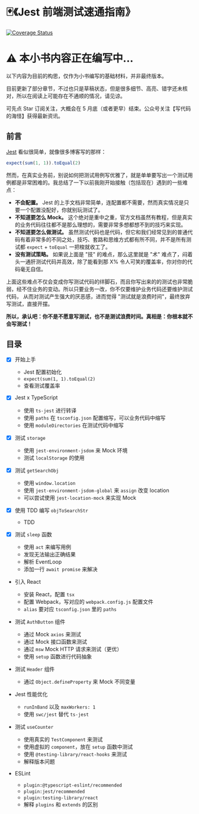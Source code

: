 # 🃏《Jest 前端测试速通指南》

[![Coverage Status](https://coveralls.io/repos/github/haixiangyan/jest-tutorial-example/badge.svg?branch=main)](https://coveralls.io/github/haixiangyan/jest-tutorial?branch=main)

# ⚠️ 本小书内容正在编写中...

以下内容为目前的构思，仅作为小书编写的基础材料，并非最终版本。

目前更新了部分章节，不过也只是草稿状态，但是很多细节、高亮、错字还未核对，所以在阅读上可能存在不通顺的情况，请见谅。

可先点 Star 订阅关注，大概会在 5 月底（或者更早）结束。公众号关注【写代码的海怪】获得最新资讯。

## 前言

[Jest](https://jestjs.io/) 看似很简单，就像很多博客写的那样：

```js
expect(sum(1, 1)).toEqual(2)
```

然而，在真实业务前，别说如何把测试用例写优雅了，就是单单要写出一个测试用例都是非常困难的。我总结了一下以前我刚开始接触（包括现在）遇到的一些难点：
* **不会配置。** Jest 的上手文档非常简单，连配置都不需要，然而真实情况是只要一个配置没配好，你就别玩测试了。
* **不知道要怎么 Mock。** 这个绝对是重中之重，官方文档虽然有教程，但是真实的业务代码往往都不是那么理想的，需要非常多想都想不到的技巧来实现。
* **不知道要怎么做测试。** 虽然测试代码也是代码，但它和我们经常见到的普通代码有着非常多的不同之处，技巧、套路和思维方式都有所不同，并不是所有测试都 `expect` + `toEqual` 一把梭就收工了。
* **没有测试策略。** 如果说上面是 "技" 的难点，那么这里就是 "术" 难点了，闷着头一通肝测试代码并高效，除了能看到那 X% 令人可笑的覆盖率，你对你的代码毫无自信。

上面这些难点不仅会变成你写测试代码的绊脚石，而且你写出来的的测试也非常脆弱，经不住业务的变动。所以只要业务一改，你不仅要维护业务代码还要维护测试代码，
从而对测试产生强大的厌恶感，进而觉得 "测试就是浪费时间"，最终放弃写测试，直接开摆。

**所以，承认吧：你不是不愿意写测试，也不是测试浪费时间。真相是：你根本就不会写测试！**

## 目录

- [x] 开始上手
    * Jest 配置初始化
    * `expect(sum(1, 1).toEqual(2)`
    * 查看测试覆盖率

- [x] Jest x TypeScript
    * 使用 `ts-jest` 进行转译
    * 使用 `paths` 在 `tsconfig.json` 配置缩写，可以业务代码中缩写
    * 使用 `moduleDirectories` 在测试代码中缩写

- [x] 测试 `storage`
    * 使用 `jest-environment-jsdom` 来 Mock 环境
    * 测试 `localStorage` 的使用

- [x] 测试 `getSearchObj`
    * 使用 `window.location`
    * 使用 `jest-environment-jsdom-global` 来 `assign` 改变 location
    * 可以尝试使用 `jest-location-mock` 来实现 Mock

- [x] 使用 TDD 编写 `objToSearchStr`
  * TDD

- [x] 测试 `sleep` 函数
  * 使用 `act` 来编写用例
  * 发现无法输出正确结果
  * 解析 EventLoop
  * 添加一行 `await promise` 来解决

* 引入 React
    * 安装 React，配置 `tsx`
    * 配置 Webpack，写对应的 `webpack.config.js` 配置文件
    * `alias` 要对应 `tsconfig.json` 里的 `paths`

* 测试 `AuthButton` 组件
    * 通过 Mock `axios` 来测试
    * 通过 Mock 接口函数来测试
    * 通过 `msw` Mock HTTP 请求来测试（更优）
    * 使用 `setup` 函数进行代码抽象

* 测试 `Header` 组件
    * 通过 `Object.defineProperty` 来 Mock 不同变量

* Jest 性能优化
    * `runInBand` 以及 `maxWorkers: 1`
    * 使用 `swc/jest` 替代 `ts-jest`

* 测试 `useCounter`
    * 使用真实的 `TestComponent` 来测试
    * 使用虚拟的 `component`，放在 `setup` 函数中测试
    * 使用 `@testing-library/react-hooks` 来测试
    * 解释版本问题

* ESLint
    * `plugin:@typescript-eslint/recommended`
    * `plugin:jest/recommended`
    * `plugin:testing-library/react`
    * 解释 `plugins` 和 `extends` 的区别
